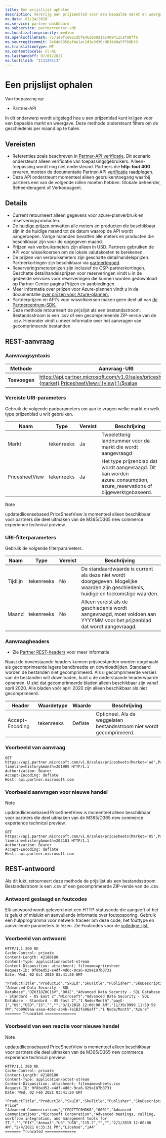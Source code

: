 ```yaml
---
title: Een prijslijst ophalen
description: Verkrijg een prijzenblad voor een bepaalde markt en weergave. Ondersteunt filters om de geschiedenis per maand op te halen.
ms.date: 01/24/2020
ms.service: partner-dashboard
ms.subservice: partnercenter-sdk
ms.localizationpriority: medium
ms.openlocfilehash: 7571e8fce861dbfe463000a1ac4094115af08ffa
ms.sourcegitcommit: 9e64d6358ef4e1ac2d3e0d36cd63490a5f760b38
ms.translationtype: MT
ms.contentlocale: nl-NL
ms.lasthandoff: 07/01/2021
ms.locfileid: "113125513"
---
```

# <a name="get-a-price-sheet"></a>Een prijslijst ophalen

Van toepassing op:

- Partner-API

In dit onderwerp wordt uitgelegd hoe u een prijzenblad kunt krijgen voor een bepaalde markt en weergave. Deze methode ondersteunt filters om de geschiedenis per maand op te halen.

## <a name="prerequisites"></a>Vereisten

- Referenties zoals beschreven in [Partner-API verificatie](api-authentication.md). Dit scenario ondersteunt alleen verificatie van toepassingsgebruikers. Alleen-toepassing wordt nog niet ondersteund. Partners die **http-fout 400** ervaren, moeten de documentatie Partner-API [verificatie](api-authentication.md) raadplegen.
- Deze API ondersteunt momenteel alleen gebruikerstoegang waarbij partners een van de volgende rollen moeten hebben: Globale beheerder, Beheerderagent of Verkoopagent.

## <a name="details"></a>Details

- Current retourneert alleen gegevens voor azure-planverbruik en reserveringsproducten.
- De [huidige prijzen](pricing.md) omvatten alle meters en producten die beschikbaar zijn in de huidige maand tot de datum waarop de API wordt aangeroepen. Vorige maanden bevatten alle meters en producten die beschikbaar zijn voor de opgegeven maand.
- Prijzen van verbruiksmeters zijn alleen in USD. Partners gebruiken de API voor wisselkoersen om de lokale valutakosten te berekenen.
- De prijzen van verbruiksmeters zijn geschatte detailhandelsprijzen. Partnerkortingen zijn beschikbaar via [partnertegoed](https://docs.microsoft.com/partner-center/partner-earned-credit-explanation).
- Reserveringsmeterprijzen zijn inclusief de CSP-partnerkortingen. Geschatte detailhandelsprijzen voor reserveringen vindt u in de gedeelde services voor reserveringen die kunnen worden gedownload op Partner Center pagina Prijzen en aanbiedingen.
- Meer informatie over prijzen voor Azure-plannen vindt u in de documentatie [over prijzen voor Azure-plannen.](https://docs.microsoft.com/partner-center/azure-plan-price-list)
- Partnerprijzen en API's voor wisselkoersen maken geen deel uit van [de Partnercentrum-SDK.](https://docs.microsoft.com/partner-center/develop/get-started)
- Deze methode retourneert de prijslijst als een bestandsstroom. Bestandsstroom is een .csv of een gecomprimeerde ZIP-versie van de .csv. Hieronder vindt u meer informatie over het aanvragen van gecomprimeerde bestanden.

## <a name="rest-request"></a>REST-aanvraag

### <a name="request-syntax"></a>Aanvraagsyntaxis

| Methode   | Aanvraag-URI                                                                                                 |
|----------|-------------------------------------------------------------------------------------------------------------|
| **Toevoegen** | https://api.partner.microsoft.com/v1.0/sales/pricesheets(Market={market},PricesheetView='{view}')/$value                                     |

### <a name="uri-required-parameters"></a>Vereiste URI-parameters

Gebruik de volgende padparameters om aan te vragen welke markt en welk type prijzenblad u wilt gebruiken.

| Naam                   | Type     | Vereist | Beschrijving                                                     |
|------------------------|----------|----------|-----------------------------------------------------------------|
|Markt                      | tekenreeks   | Ja       | Tweeletterig landnummer voor de markt die wordt aangevraagd       |
|PricesheetView | tekenreeks   | Ja       | Het type prijzenblad dat wordt aangevraagd. Dit kan worden azure_consumption, azure_reservations of bijgewerktgebaseerd.  |

> [!Note]
> updatedlicensebased PriceSheetView is momenteel alleen beschikbaar voor partners die deel uitmaken van de M365/D365 new commerce experience technical preview.

### <a name="uri-filter-parameters"></a>URI-filterparameters

Gebruik de volgende filterparameters.

| Naam                   | Type     | Vereist | Beschrijving                                                     |
|------------------------|----------|----------|-----------------------------------------------------------------|
|Tijdlijn| tekenreeks   | No| De standaardwaarde is current als deze niet wordt doorgegeven. Mogelijke waarden zijn geschiedenis, huidige en toekomstige waarden.       |
|Maand| tekenreeks   | No| Alleen vereist als de geschiedenis wordt aangevraagd, moet voldoen aan YYYYMM voor het prijzenblad dat wordt aangevraagd.       |

### <a name="request-headers"></a>Aanvraagheaders

- Zie [Partner REST-headers](headers.md) voor meer informatie.

Naast de bovenstaande headers kunnen prijsbestanden worden opgehaald als gecomprimeerde lagere bandbreedte en downloadtijden. Standaard worden de bestanden niet gecomprimeerd. Als u gecomprimeerde versies van de bestanden wilt downloaden, kunt u de onderstaande headerwaarde opnemen. U ziet dat gecomprimeerde bladen alleen beschikbaar zijn vanaf april 2020. Alle bladen vóór april 2020 zijn alleen beschikbaar als niet gecomprimeerd.

| Header                   | Waardetype     | Waarde | Beschrijving                                                     |
|------------------------|----------|----------|-----------------------------------------------------------------|
|Accept-Encoding| tekenreeks   | Deflate| Optioneel. Als de weggelaten bestandsstroom niet wordt gecomprimeerd.       |

### <a name="request-example"></a>Voorbeeld van aanvraag

```http
GET https://api.partner.microsoft.com/v1.0/sales/pricesheets(Market='ad',PricesheetView='azure_consumption')/$value?timeline=history&month=201909 HTTP/1.1
Authorization: Bearer
Accept-Encoding: deflate
Host: api.partner.microsoft.com

```
### <a name="request-example-for-new-commerce"></a>Voorbeeld aanvragen voor nieuwe handel

> [!Note]
> updatedlicensebased PriceSheetView is momenteel alleen beschikbaar voor partners die deel uitmaken van de M365/D365 new commerce experience technical preview.

```http
GET https://api.partner.microsoft.com/v1.0/sales/pricesheets(Market='US',PricesheetView='updatedlicensebased')/$value?timeline=history&month=202101 HTTP/1.1
Authorization: Bearer
Accept-Encoding: deflate
Host: api.partner.microsoft.com

```

## <a name="rest-response"></a>REST-antwoord

Als dit lukt, retourneert deze methode de prijslijst als een bestandsstroom. Bestandsstroom is een .csv of een gecomprimeerde ZIP-versie van de .csv.

### <a name="response-success-and-error-codes"></a>Antwoord geslaagd en foutcodes

Elk antwoord wordt geleverd met een HTTP-statuscode die aangeeft of het is gelukt of mislukt en aanvullende informatie over foutopsporing. Gebruik een hulpprogramma voor netwerk traceer om deze code, het fouttype en aanvullende parameters te lezen. Zie Foutcodes voor de [volledige lijst.](error-codes.md)

### <a name="response-example"></a>Voorbeeld van antwoord

``` http
HTTP/1.1 200 OK
Cache-Control: private
Content-Length: 42180180
Content-Type: application/octet-stream
Content-Disposition: attachment; filename=pricesheet
Request-ID: 9f8bed52-e4df-4d0c-9ca6-929a187b0731
Date: Wed, 02 Oct 2019 03:41:20 GMT

"ProductTitle","ProductId","SkuId","SkuTitle","Publisher","SkuDescription","UnitOfMeasure","TermDuration","Market","Currency","UnitPrice","PricingTierRangeMin","PricingTierRangeMax","EffectiveStartDate","EffectiveEndDate","MeterIds","MeterType","Tags“
"Advanced Data Security - SQL Database","DZH318Z0C16V","001J","Advanced Data Security - SQL Database - Standard - US East 2","Microsoft","Advanced Data Security - SQL Database - Standard - US East 2","1 Node/Month","payG-1","US","USD","15","","","3/1/2018 12:00:00 AM","11/30/9999 11:59:59 PM","cb0969aa-aaaa-4d6c-ab4b-7e182fa06aff","1 Node/Month","Azure“
======= Truncated ==============

```

### <a name="response-example-for-new-commerce"></a>Voorbeeld van een reactie voor nieuwe handel

> [!Note]
> updatedlicensebased PriceSheetView is momenteel alleen beschikbaar voor partners die deel uitmaken van de M365/D365 new commerce experience technical preview.

``` http
HTTP/1.1 200 OK
Cache-Control: private
Content-Length: 42180180
Content-Type: application/octet-stream
Content-Disposition: attachment; filename=sheets.csv
Request-ID: 9f8bed52-e4df-4d0c-9ca6-929a187b0731
Date: Wed, 02 Feb 2021 03:41:20 GMT

"ProductTitle","ProductId","SkuId","SkuTitle","Publisher","SkuDescription","UnitOfMeasure","TermDuration","BillingPlan","Market","Currency","UnitPrice","PricingTierRangeMin","PricingTierRangeMax","EffectiveStartDate","EffectiveEndDate","Tags","ERP Price“
"Advanced Communications","CFQ7TTC0HDK0","0001","Advanced Communications","Microsoft Corporation","Advanced meetings, calling, workflow integration, and management tools for IT.","","P1Y","Annual","US","USD","115.2","","","2/1/2019 12:00:00 AM","2/4/2021 8:35:31 PM","License","144"
======= Truncated ==============

```

